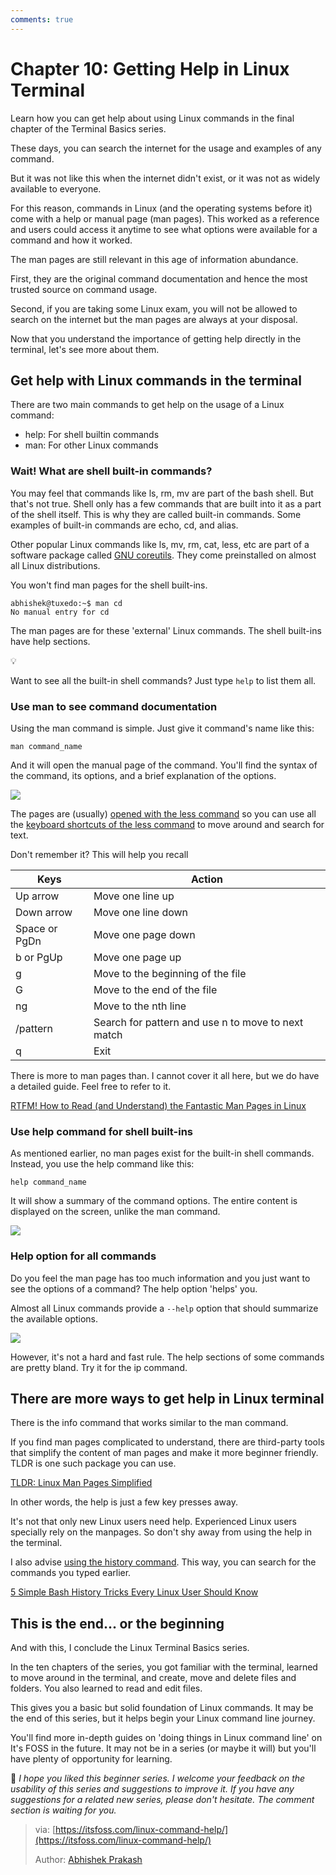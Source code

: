 ```yaml
---
comments: true
---
```


# Chapter 10: Getting Help in Linux Terminal

Learn how you can get help about using Linux commands in the final chapter of the Terminal Basics series.

These days, you can search the internet for the usage and examples of any command.

But it was not like this when the internet didn't exist, or it was not as widely available to everyone.

For this reason, commands in Linux (and the operating systems before it) come with a help or manual page (man pages). This worked as a reference and users could access it anytime to see what options were available for a command and how it worked.

The man pages are still relevant in this age of information abundance.

First, they are the original command documentation and hence the most trusted source on command usage.

Second, if you are taking some Linux exam, you will not be allowed to search on the internet but the man pages are always at your disposal.

Now that you understand the importance of getting help directly in the terminal, let's see more about them.

## Get help with Linux commands in the terminal

There are two main commands to get help on the usage of a Linux command:

- help: For shell builtin commands
- man: For other Linux commands

### Wait! What are shell built-in commands?

You may feel that commands like ls, rm, mv are part of the bash shell. But that's not true. Shell only has a few commands that are built into it as a part of the shell itself. This is why they are called built-in commands. Some examples of built-in commands are echo, cd, and alias.

Other popular Linux commands like ls, mv, rm, cat, less, etc are part of a software package called [GNU coreutils](https://www.gnu.org/software/coreutils/?). They come preinstalled on almost all Linux distributions.

You won't find man pages for the shell built-ins.

```
abhishek@tuxedo:~$ man cd
No manual entry for cd
```

The man pages are for these 'external' Linux commands. The shell built-ins have help sections.

💡

Want to see all the built-in shell commands? Just type `help` to list them all.

### Use man to see command documentation

Using the man command is simple. Just give it command's name like this:

```
man command_name
```

And it will open the manual page of the command. You'll find the syntax of the command, its options, and a brief explanation of the options.

![](https://cdn.jsdelivr.net/gh/SDNURoboticsAILab/ImageBed@master/img/resources/linux/chapter10-man-page-example.png)

The pages are (usually) [opened with the less command](https://itsfoss.com/view-file-contents/) so you can use all the [keyboard shortcuts of the less command](https://linuxhandbook.com/less-command/?) to move around and search for text.

Don't remember it? This will help you recall

| **Keys**      | **Action**                                         |
| ------------- | -------------------------------------------------- |
| Up arrow      | Move one line up                                   |
| Down arrow    | Move one line down                                 |
| Space or PgDn | Move one page down                                 |
| b or PgUp     | Move one page up                                   |
| g             | Move to the beginning of the file                  |
| G             | Move to the end of the file                        |
| ng            | Move to the nth line                               |
| /pattern      | Search for pattern and use n to move to next match |
| q             | Exit                                               |

There is more to man pages than. I cannot cover it all here, but we do have a detailed guide. Feel free to refer to it.

[RTFM! How to Read (and Understand) the Fantastic Man Pages in Linux](https://itsfoss.com/linux-man-page-guide/)

### Use help command for shell built-ins

As mentioned earlier, no man pages exist for the built-in shell commands. Instead, you use the help command like this:

```
help command_name
```

It will show a summary of the command options. The entire content is displayed on the screen, unlike the man command.

![](https://cdn.jsdelivr.net/gh/SDNURoboticsAILab/ImageBed@master/img/resources/linux/chapter10-help-for-shell-built-ins.png)

### Help option for all commands

Do you feel the man page has too much information and you just want to see the options of a command? The help option 'helps' you.

Almost all Linux commands provide a `--help` option that should summarize the available options.

![](https://cdn.jsdelivr.net/gh/SDNURoboticsAILab/ImageBed@master/img/resources/linux/chapter10-help-with-linux-commands.png)

However, it's not a hard and fast rule. The help sections of some commands are pretty bland. Try it for the ip command.

## There are more ways to get help in Linux terminal

There is the info command that works similar to the man command.

If you find man pages complicated to understand, there are third-party tools that simplify the content of man pages and make it more beginner friendly. TLDR is one such package you can use.

[TLDR: Linux Man Pages Simplified](https://itsfoss.com/tldr-linux-man-pages-simplified/)

In other words, the help is just a few key presses away.

It's not that only new Linux users need help. Experienced Linux users specially rely on the manpages. So don't shy away from using the help in the terminal.

I also advise [using the history command](https://linuxhandbook.com/bash-history-tips/?). This way, you can search for the commands you typed earlier.

[5 Simple Bash History Tricks Every Linux User Should Know](https://linuxhandbook.com/bash-history-tips/?)

## This is the end... or the beginning

And with this, I conclude the Linux Terminal Basics series.

In the ten chapters of the series, you got familiar with the terminal, learned to move around in the terminal, and create, move and delete files and folders. You also learned to read and edit files.

This gives you a basic but solid foundation of Linux commands. It may be the end of this series, but it helps begin your Linux command line journey.

You'll find more in-depth guides on 'doing things in Linux command line' on It's FOSS in the future. It may not be in a series (or maybe it will) but you'll have plenty of opportunity for learning.

💬 *I hope you liked this beginner series. I welcome your feedback on the usability of this series and suggestions to improve it. If you have any suggestions for a related new series, please don't hesitate. The comment section is waiting for you.*

>via: [https://itsfoss.com/linux-command-help/](https://itsfoss.com/linux-command-help/)
>
>Author: [Abhishek Prakash](https://itsfoss.com/author/abhishek/)